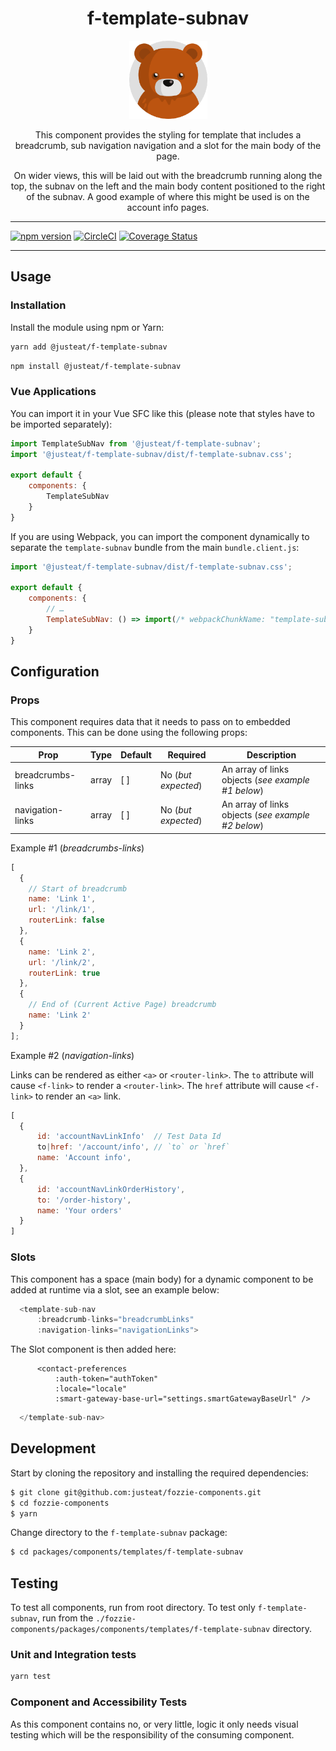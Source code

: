 <div align="center">

# f-template-subnav

<img width="125" alt="Fozzie Bear" src="../../../../bear.png" />

This component provides the styling for template that includes a breadcrumb, sub navigation navigation and a slot for the main body of the page.

On wider views, this will be laid out with the breadcrumb running along the top, the subnav on the left and the main body content positioned to the right of the subnav. A good example of where this might be used is on the account info pages.

</div>

---

[![npm version](https://badge.fury.io/js/%40justeat%2Ff-template-subnav.svg)](https://badge.fury.io/js/%40justeat%2Ff-template-subnav)
[![CircleCI](https://circleci.com/gh/justeat/fozzie-components.svg?style=svg)](https://circleci.com/gh/justeat/workflows/fozzie-components)
[![Coverage Status](https://coveralls.io/repos/github/justeat/f-template-subnav/badge.svg)](https://coveralls.io/github/justeat/f-template-subnav)

---

## Usage

### Installation

Install the module using npm or Yarn:

```sh
yarn add @justeat/f-template-subnav
```

```sh
npm install @justeat/f-template-subnav
```



### Vue Applications

You can import it in your Vue SFC like this (please note that styles have to be imported separately):

```js
import TemplateSubNav from '@justeat/f-template-subnav';
import '@justeat/f-template-subnav/dist/f-template-subnav.css';

export default {
    components: {
        TemplateSubNav
    }
}
```

If you are using Webpack, you can import the component dynamically to separate the `template-subnav` bundle from the main `bundle.client.js`:

```js
import '@justeat/f-template-subnav/dist/f-template-subnav.css';

export default {
    components: {
        // …
        TemplateSubNav: () => import(/* webpackChunkName: "template-subnav" */ '@justeat/f-template-subnav')
    }
}
```

## Configuration

### Props

This component requires data that it needs to pass on to embedded components. This can be done using the following props:

| Prop  | Type  | Default | Required | Description |
| ----- | ----- | ------- | ----- | ----------- |
| breadcrumbs-links | array | [ ] | No (*but expected*) | An array of links objects (_see example #1 below_) |
| navigation-links | array | [ ] | No (*but expected*) | An array of links objects (_see example #2 below_) |

Example #1 (*breadcrumbs-links*)
```js
[
  {
    // Start of breadcrumb
    name: 'Link 1',
    url: '/link/1',
    routerLink: false
  },
  {
    name: 'Link 2',
    url: '/link/2',
    routerLink: true
  },
  {
    // End of (Current Active Page) breadcrumb
    name: 'Link 2'
  }
];
```
Example #2 (*navigation-links*)

Links can be rendered as either `<a>` or `<router-link>`. The `to` attribute will cause `<f-link>` to render a `<router-link>`. The `href` attribute will cause `<f-link>` to render an `<a>` link.

```js
[
  {
      id: 'accountNavLinkInfo'  // Test Data Id
      to|href: '/account/info', // `to` or `href`
      name: 'Account info',
  },
  {
      id: 'accountNavLinkOrderHistory',
      to: '/order-history',
      name: 'Your orders'
  }
]
```
### Slots

This component has a space (main body) for a dynamic component to be added at runtime via a slot, see an example below:

```js
  <template-sub-nav
      :breadcrumb-links="breadcrumbLinks"
      :navigation-links="navigationLinks">
```
The Slot component is then added here:
```
      <contact-preferences
          :auth-token="authToken"
          :locale="locale"
          :smart-gateway-base-url="settings.smartGatewayBaseUrl" />
```
```js
  </template-sub-nav>
```

## Development

Start by cloning the repository and installing the required dependencies:

```sh
$ git clone git@github.com:justeat/fozzie-components.git
$ cd fozzie-components
$ yarn
```

Change directory to the `f-template-subnav` package:

```sh
$ cd packages/components/templates/f-template-subnav
```

## Testing

To test all components, run from root directory.
To test only `f-template-subnav`, run from the `./fozzie-components/packages/components/templates/f-template-subnav` directory.

### Unit and Integration tests

```sh
yarn test
```
### Component and Accessibility Tests

As this component contains no, or very little, logic it only needs visual testing which will be the responsibility of the consuming component.


